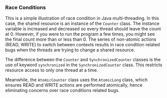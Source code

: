 ### Race Conditions

This is a simple illustration of race condition in Java multi-threading. In this case, the shared resource is an instance of the `Counter` class. The instance variable is increased and decreased so every thread should leave the count at 0. However, if you were to run the program a few times, you might see the final count more than or less than 0. The series of non-atomic actions (READ, WRITE) to switch between contexts results in race condition related bugs when the threads are trying to change a shared resource.

The difference between the `Counter` and `SynchronizedCounter` classes is the use of keyword `synchronized` in the `SynchronizedCounter` class. This restricts resource access to only one thread at a time.

Meanwhile, the `AtomicCounter` class uses the `AtomicLong` class, which ensures READ and WRITE actions are performed atomically, hence eliminating concerns over race conditions related bugs.